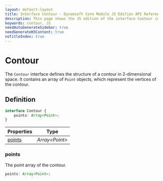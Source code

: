 ```yaml
---
layout: default-layout
title: Interface Contour - Dynamsoft Core Module JS Edition API Reference
description: This page shows the JS edition of the interface Contour in Dynamsoft Core Module.
keywords: contour, JS
needAutoGenerateSidebar: true
needGenerateH3Content: true
noTitleIndex: true
---
```


# Contour

The `Contour` interface defines the structure of a contour in 2-dimensional space. It contains an array of `Point` objects, which represent the vertices of the contour.

## Definition

```typescript
interface Contour {
    points: Array<Point>;
}
```
  
| Properties | Type |
|---------- | ---- |
| [points](#points)| *Array\<Point>* |

### points

The point array of the contour.

```typescript
points: Array<Point>;
```
